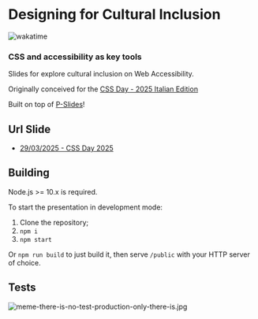 # Designing for Cultural Inclusion

![wakatime](https://wakatime.com/badge/user/2729ac0c-0ebb-4599-b424-3a6648627bff/project/04950f9d-f2ee-4b2e-84ab-71ab0e4dbfc2.svg)

### CSS and accessibility as key tools

Slides for explore cultural inclusion on Web Accessibility.

Originally conceived for the [CSS Day - 2025 Italian Edition](https://2025.cssday.it/)

Built on top of [P-Slides](https://github.com/MaxArt2501/p-slides)!

## Url Slide

- [29/03/2025 - CSS Day 2025](https://css-accessibility-cultural-inclusion.pages.dev/css-day-2025/)

## Building

Node.js >= 10.x is required.

To start the presentation in development mode:

1. Clone the repository;
2. `npm i`
3. `npm start`

Or `npm run build` to just build it, then serve `/public` with your HTTP server of choice.

## Tests

![meme-there-is-no-test-production-only-there-is.jpg](https://i.postimg.cc/9Q477w17/meme-there-is-no-test-production-only-there-is.jpg)

